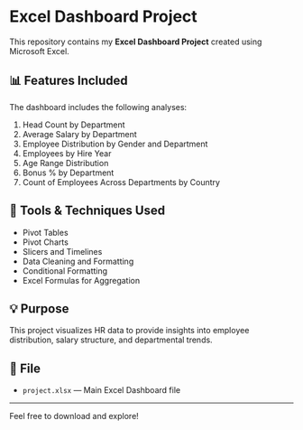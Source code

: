 # Excel Dashboard Project

This repository contains my **Excel Dashboard Project** created using Microsoft Excel.

## 📊 Features Included
The dashboard includes the following analyses:
1. Head Count by Department  
2. Average Salary by Department  
3. Employee Distribution by Gender and Department  
4. Employees by Hire Year  
5. Age Range Distribution  
6. Bonus % by Department  
7. Count of Employees Across Departments by Country  

## 🧩 Tools & Techniques Used
- Pivot Tables  
- Pivot Charts  
- Slicers and Timelines  
- Data Cleaning and Formatting  
- Conditional Formatting  
- Excel Formulas for Aggregation  

## 💡 Purpose
This project visualizes HR data to provide insights into employee distribution, salary structure, and departmental trends.

## 📁 File
- `project.xlsx` — Main Excel Dashboard file

---

Feel free to download and explore!
